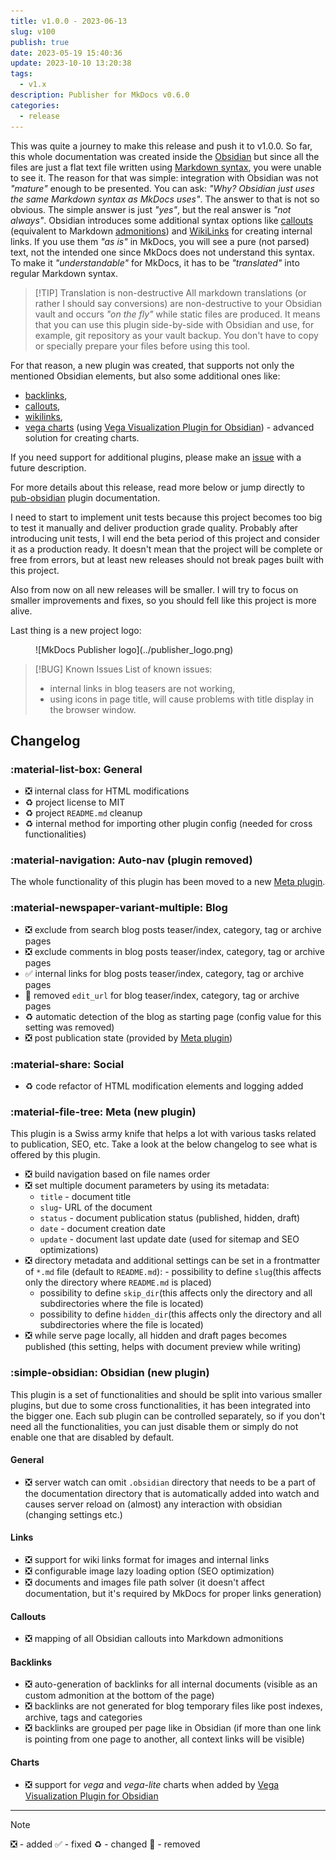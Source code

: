 ```yaml
---
title: v1.0.0 - 2023-06-13
slug: v100
publish: true
date: 2023-05-19 15:40:36
update: 2023-10-10 13:20:38
tags:
  - v1.x
description: Publisher for MkDocs v0.6.0
categories:
  - release
---
```


This was quite a journey to make this release and push it to v1.0.0. So far, this whole documentation was created inside the [Obsidian](https://obsidian.md) but since all the files are just a flat text file written using [Markdown syntax](https://www.markdownguide.org), you were unable to see it. The reason for that was simple: integration with Obsidian was not *"mature"* enough to be presented. You can ask: *"Why? Obsidian just uses the same Markdown syntax as MkDocs uses"*. The answer to that is not so obvious. The simple answer is just *"yes"*, but the real answer is *"not always"*. Obsidian introduces some additional syntax options like [callouts](https://help.obsidian.md/Editing+and+formatting/Callouts) (equivalent to Markdown [admonitions](https://squidfunk.github.io/mkdocs-material/reference/admonitions/)) and [WikiLinks](https://en.wikipedia.org/wiki/Help:Link) for creating internal links. If you use them *"as is"* in MkDocs, you will see a pure (not parsed) text, not the intended one since MkDocs does not understand this syntax. To make it *"understandable"* for MkDocs, it has to be *"translated"* into regular Markdown syntax.

> [!TIP] Translation is non-destructive
> All markdown translations (or rather I should say conversions) are non-destructive to your Obsidian vault and occurs *"on the fly"* while static files are produced. It means that you can use this plugin side-by-side with Obsidian and use, for example, git repository as your vault backup. You don't have to copy or specially prepare your files before using this tool.

For that reason, a new plugin was created, that supports not only the mentioned Obsidian elements, but also some additional ones like:

- [backlinks](https://help.obsidian.md/Plugins/Backlinks),
- [callouts](https://help.obsidian.md/Editing+and+formatting/Callouts),
- [wikilinks](https://help.obsidian.md/Linking+notes+and+files/Internal+links),
- [vega charts](https://vega.github.io/vega/) (using [Vega Visualization Plugin for Obsidian](https://github.com/Some-Regular-Person/obsidian-vega)) - advanced solution for creating charts.

<!-- more -->

If you need support for additional plugins, please make an [issue](https://github.com/mkusz/mkdocs-publisher/issues) with a future description.

For more details about this release, read more below or jump directly to [pub-obsidian](../03_setup/02_general/03_setting-up-obsidian.md) plugin documentation.

I need to start to implement unit tests because this project becomes too big to test it manually and deliver production grade quality. Probably after introducing unit tests, I will end the beta period of this project and consider it as a production ready. It doesn't mean that the project will be complete or free from errors, but at least new releases should not break pages built with this project.

Also from now on all new releases will be smaller. I will try to focus on smaller improvements and fixes, so you should fell like this project is more alive.

Last thing is a new project logo:

<figure markdown="1">
![MkDocs Publisher logo](../publisher_logo.png)
</figure>

> [!BUG] Known Issues
> List of known issues:
>
> - internal links in blog teasers are not working,
> - using icons in page title, will cause problems with title display in the browser window.

## Changelog

### :material-list-box: General

- ❎ internal class for HTML modifications
- ♻️ project license to MIT
- ♻️ project `README.md` cleanup
- ♻️ internal method for importing other plugin config (needed for cross functionalities)

### :material-navigation: Auto-nav (plugin removed)

The whole functionality of this plugin has been moved to a new [Meta plugin](#meta-new-plugin).

### :material-newspaper-variant-multiple: Blog

- ❎ exclude from search blog posts teaser/index, category, tag or archive pages
- ❎ exclude comments in blog posts teaser/index, category, tag or archive pages
- ✅ internal links for blog posts teaser/index, category, tag or archive pages
- 🚫 removed `edit_url` for blog teaser/index, category, tag or archive pages
- ♻️ automatic detection of the blog as starting page (config value for this setting was removed)
- ❎ post publication state (provided by [Meta plugin](#meta-new-plugin))

### :material-share: Social

- ♻️ code refactor of HTML modification elements and logging added

### :material-file-tree: Meta (new plugin)

This plugin is a Swiss army knife that helps a lot with various tasks related to publication, SEO, etc. Take a look at the below changelog to see what is offered by this plugin.

- ❎ build navigation based on file names order
- ❎ set multiple document parameters by using its metadata:
	- `title` - document title
	- `slug`- URL of the document
	- `status` - document publication status (published, hidden, draft)
	- `date` - document creation date
	- `update` - document last update date (used for sitemap and SEO optimizations)
- ❎ directory metadata and additional settings can be set in a frontmatter of `*.md` file (default to `README.md`):
	 	- possibility to define `slug`(this affects only the directory where `README.md` is placed)
	- possibility to define `skip_dir`(this affects only the directory and all subdirectories where the file is located)
	- possibility to define `hidden_dir`(this affects only the directory and all subdirectories where the file is located)
- ❎ while serve page locally, all hidden and draft pages becomes published (this setting, helps with document preview while writing)

### :simple-obsidian: Obsidian (new plugin)

This plugin is a set of functionalities and should be split into various smaller plugins, but due to some cross functionalities, it has been integrated into the bigger one. Each sub plugin can be controlled separately, so if you don't need all the functionalities, you can just disable them or simply do not enable one that are disabled by default.

#### General

- ❎ server watch can omit `.obsidian` directory that needs to be a part of the documentation directory that is automatically added into watch and causes server reload on (almost) any interaction with obsidian (changing settings etc.)

#### Links

- ❎ support for wiki links format for images and internal links
- ❎ configurable image lazy loading option (SEO optimization)
- ❎ documents and images file path solver (it doesn't affect documentation, but it's required by MkDocs for proper links generation)

#### Callouts

- ❎ mapping of all Obsidian callouts into Markdown admonitions

#### Backlinks

- ❎ auto-generation of backlinks for all internal documents (visible as an custom admonition at the bottom of the page)
- ❎ backlinks are not generated for blog temporary files like post indexes, archive, tags and categories
- ❎ backlinks are grouped per page like in Obsidian (if more than one link is pointing from one page to another, all context links will be visible)

#### Charts

- ❎ support for *vega* and *vega-lite* charts when added by [Vega Visualization Plugin for Obsidian](https://github.com/Some-Regular-Person/obsidian-vega)

---

> [!note]
> ❎ - added ✅ - fixed ♻️️ - changed 🚫 - removed
